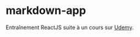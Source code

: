 # markdown-app
Entraînement ReactJS suite à un cours sur <a href="https://www.udemy.com">Udemy</a>.
